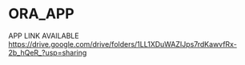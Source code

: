 # ORA_APP
APP LINK AVAILABLE
https://drive.google.com/drive/folders/1LL1XDuWAZIJps7rdKawvfRx-2b_hQeR_?usp=sharing
